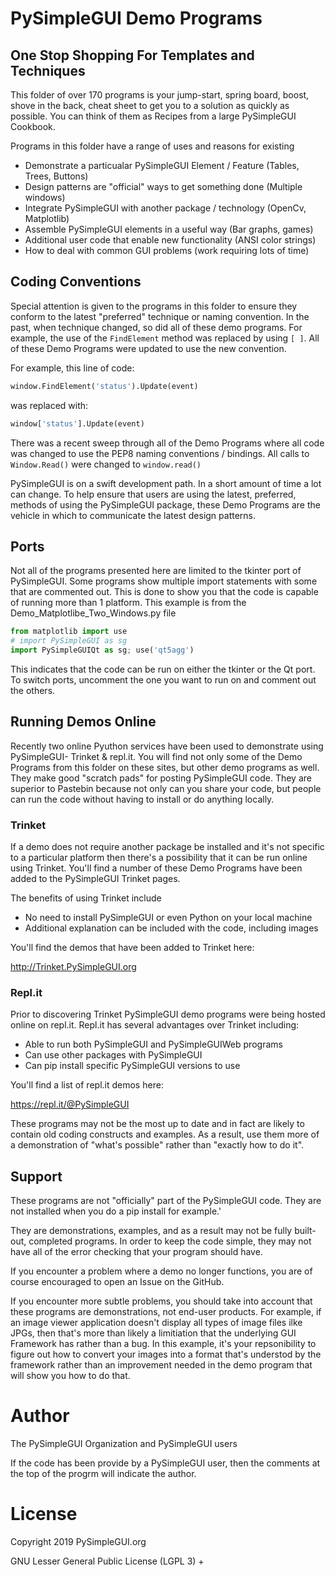 # PySimpleGUI Demo Programs


## One Stop Shopping For Templates and Techniques 

This folder of over 170 programs is your jump-start, spring board, boost, shove in the back, cheat sheet to get you to a solution as quickly as possible.  You can think of them as Recipes from a large PySimpleGUI Cookbook.

Programs in this folder have a range of uses and reasons for existing

* Demonstrate a particualar PySimpleGUI Element / Feature (Tables, Trees, Buttons)
* Design patterns are "official" ways to get something done (Multiple windows)
* Integrate PySimpleGUI with another package / technology (OpenCv, Matplotlib)
* Assemble PySimpleGUI elements in a useful way (Bar graphs, games)
* Additional user code that enable new functionality (ANSI color strings)
* How to deal with common GUI problems (work requiring lots of time)


## Coding Conventions

Special attention is given to the programs in this folder to ensure they conform to the latest "preferred" technique or naming convention.  In the past, when technique changed, so did all of these demo programs.  For example, the use of the `FindElement` method was replaced by using `[ ]`.  All of these Demo Programs were updated to use the new convention.  

For example, this line of code:

```python
window.FindElement('status').Update(event)
```

was replaced with:

```python
window['status'].Update(event)
```

There was a recent sweep through all of the Demo Programs where all code was changed to use the PEP8 naming conventions / bindings.  All calls to `Window.Read()` were changed to `window.read()`

PySimpleGUI is on a swift development path.  In a short amount of time a lot can change.  To help ensure that users are using the latest, preferred, methods of using the PySimpleGUI package, these Demo Programs are the vehicle in which to communicate the latest design patterns.



## Ports

Not all of the programs presented here are limited to the tkinter port of PySimpleGUI.  Some programs show multiple import statements with some that are commented out.  This is done to show you that the code is capable of running more than 1 platform.  This example is from the Demo_Matplotlibe_Two_Windows.py file

```python
from matplotlib import use
# import PySimpleGUI as sg
import PySimpleGUIQt as sg; use('qt5agg')
```

This indicates that the code can be run on either the tkinter or the Qt port.  To switch ports, uncomment the one you want to run on and comment out the others.


## Running Demos Online

Recently two online Pyuthon services have been used to demonstrate using PySimpleGUI- Trinket & repl.it.  You will find not only some of the Demo Programs from this folder on these sites, but other demo programs as well.  They make good "scratch pads" for posting PySimpleGUI code.  They are superior to Pastebin because not only can you share your code, but people can run the code without having to install or do anything locally.


### Trinket

If a demo does not require another package be installed and it's not specific to a particular platform then there's a possibility that it can be run online using Trinket.  You'll find a number of these Demo Programs have been added to the PySimpleGUI Trinket pages.  

The benefits of using Trinket include

* No need to install PySimpleGUI or even Python on your local machine
* Additional explanation can be included with the code, including images

You'll find the demos that have been added to Trinket here:

http://Trinket.PySimpleGUI.org



### Repl.it

Prior to discovering Trinket PySimpleGUI demo programs were being hosted online on repl.it.  Repl.it has several advantages over Trinket including:

* Able to run both PySimpleGUI and PySimpleGUIWeb programs
* Can use other packages with PySimpleGUI
* Can pip install specific PySimpleGUI versions to use

You'll find a list of repl.it demos here:

https://repl.it/@PySimpleGUI

These programs may not be the most up to date and in fact are likely to contain old coding constructs and examples.  As a result, use them more of a demonstration of "what's possible" rather than "exactly how to do it".


## Support

These programs are not "officially" part of the PySimpleGUI code.  They are not installed when you do a pip install for example.'

They are demonstrations, examples, and as a result may not be fully built-out, completed programs.  In order to keep the code simple, they may not have all of the error checking that your program should have.

If you encounter a problem where a demo no longer functions, you are of course encouraged to open an Issue on the GitHub.  

If you encounter more subtle problems, you should take into account that these programs are demonstrations, not end-user products.  For example, if an image viewer application doesn't display all types of image files ilke JPGs, then that's more than likely a limitiation that the underlying GUI Framework has rather than a bug.  In this example, it's your repsonibility to figure out how to convert your images into a format that's understod by the framework rather than an improvement needed in the demo program that will show you how to do that.


# Author 

The PySimpleGUI Organization and PySimpleGUI users

If the code has been provide by a PySimpleGUI user, then the comments at the top of the progrm will indicate the author.


   
# License        

Copyright 2019 PySimpleGUI.org

GNU Lesser General Public License (LGPL 3) +        
